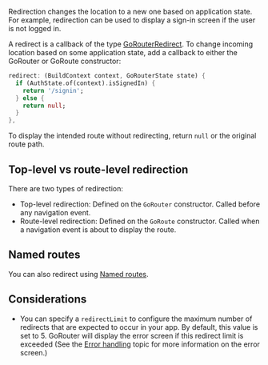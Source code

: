 Redirection changes the location to a new one based on application state. For
example, redirection can be used to display a sign-in screen if the user is not
logged in.

A redirect is a callback of the type
[GoRouterRedirect](go_router/GoRouterRedirect.html). To change incoming location
based on some application state, add a callback to either the GoRouter or
GoRoute constructor:


```dart
redirect: (BuildContext context, GoRouterState state) {
  if (AuthState.of(context).isSignedIn) {
    return '/signin';
  } else {
    return null;
  }   
},
```

To display the intended route without redirecting, return `null` or the original
route path.

## Top-level vs route-level redirection
There are two types of redirection:

- Top-level redirection: Defined on the `GoRouter` constructor. Called before
  any navigation event.
- Route-level redirection: Defined on the `GoRoute`
  constructor. Called when a navigation event is about to display the route.

## Named routes
You can also redirect using [Named routes].

## Considerations
- You can specify a `redirectLimit` to configure the maximum number of redirects
  that are expected to occur in your app. By default, this value is set to 5.
  GoRouter will display the error screen if this redirect limit is exceeded (See
  the [Error handling][] topic for more information on the error screen.)

[Named routes]: https://pub.dev/documentation/go_router/latest/topics/Named%20routes-topic.html
[Error handling]: https://pub.dev/documentation/go_router/topics/Error%20handling-topic.html
